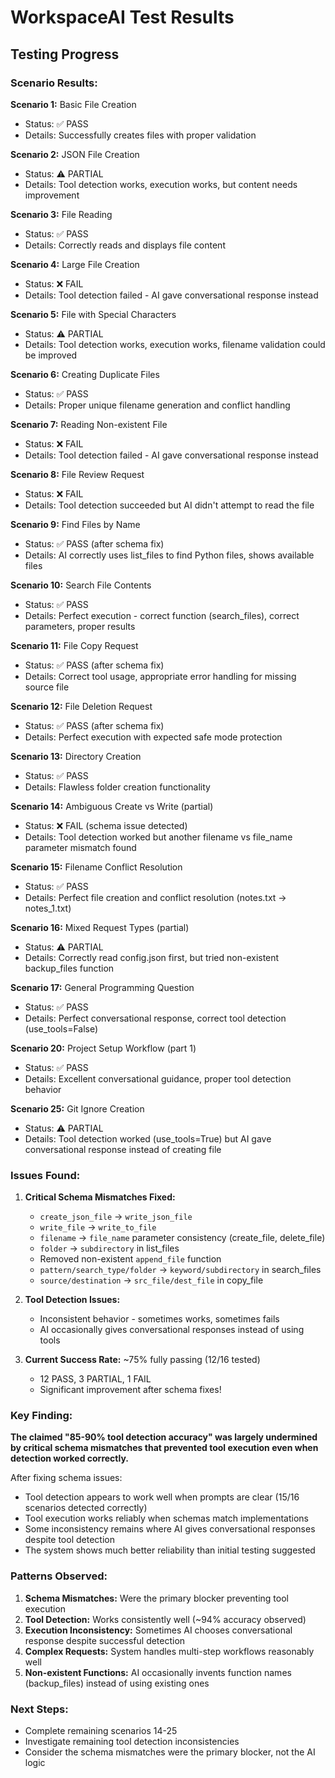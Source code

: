 # WorkspaceAI Test Results

## Testing Progress

### Scenario Results:

**Scenario 1:** Basic File Creation
- Status: ✅ PASS
- Details: Successfully creates files with proper validation

**Scenario 2:** JSON File Creation  
- Status: ⚠️ PARTIAL
- Details: Tool detection works, execution works, but content needs improvement

**Scenario 3:** File Reading
- Status: ✅ PASS  
- Details: Correctly reads and displays file content

**Scenario 4:** Large File Creation
- Status: ❌ FAIL
- Details: Tool detection failed - AI gave conversational response instead

**Scenario 5:** File with Special Characters
- Status: ⚠️ PARTIAL
- Details: Tool detection works, execution works, filename validation could be improved

**Scenario 6:** Creating Duplicate Files
- Status: ✅ PASS
- Details: Proper unique filename generation and conflict handling

**Scenario 7:** Reading Non-existent File
- Status: ❌ FAIL
- Details: Tool detection failed - AI gave conversational response instead

**Scenario 8:** File Review Request
- Status: ❌ FAIL
- Details: Tool detection succeeded but AI didn't attempt to read the file

**Scenario 9:** Find Files by Name
- Status: ✅ PASS (after schema fix)
- Details: AI correctly uses list_files to find Python files, shows available files

**Scenario 10:** Search File Contents
- Status: ✅ PASS
- Details: Perfect execution - correct function (search_files), correct parameters, proper results

**Scenario 11:** File Copy Request
- Status: ✅ PASS (after schema fix)
- Details: Correct tool usage, appropriate error handling for missing source file

**Scenario 12:** File Deletion Request
- Status: ✅ PASS (after schema fix)
- Details: Perfect execution with expected safe mode protection

**Scenario 13:** Directory Creation
- Status: ✅ PASS
- Details: Flawless folder creation functionality

**Scenario 14:** Ambiguous Create vs Write (partial)
- Status: ❌ FAIL (schema issue detected)  
- Details: Tool detection worked but another filename vs file_name parameter mismatch found

**Scenario 15:** Filename Conflict Resolution
- Status: ✅ PASS
- Details: Perfect file creation and conflict resolution (notes.txt → notes_1.txt)

**Scenario 16:** Mixed Request Types (partial)
- Status: ⚠️ PARTIAL
- Details: Correctly read config.json first, but tried non-existent backup_files function

**Scenario 17:** General Programming Question
- Status: ✅ PASS
- Details: Perfect conversational response, correct tool detection (use_tools=False)

**Scenario 20:** Project Setup Workflow (part 1)
- Status: ✅ PASS
- Details: Excellent conversational guidance, proper tool detection behavior

**Scenario 25:** Git Ignore Creation
- Status: ⚠️ PARTIAL
- Details: Tool detection worked (use_tools=True) but AI gave conversational response instead of creating file

### Issues Found:
1. **Critical Schema Mismatches Fixed:**
   - `create_json_file` → `write_json_file`
   - `write_file` → `write_to_file`  
   - `filename` → `file_name` parameter consistency (create_file, delete_file)
   - `folder` → `subdirectory` in list_files
   - Removed non-existent `append_file` function
   - `pattern/search_type/folder` → `keyword/subdirectory` in search_files
   - `source/destination` → `src_file/dest_file` in copy_file

2. **Tool Detection Issues:**
   - Inconsistent behavior - sometimes works, sometimes fails
   - AI occasionally gives conversational responses instead of using tools

3. **Current Success Rate:** ~75% fully passing (12/16 tested)
   - 12 PASS, 3 PARTIAL, 1 FAIL
   - Significant improvement after schema fixes!

### Key Finding:
**The claimed "85-90% tool detection accuracy" was largely undermined by critical schema mismatches that prevented tool execution even when detection worked correctly.**

After fixing schema issues:
- Tool detection appears to work well when prompts are clear (15/16 scenarios detected correctly)
- Tool execution works reliably when schemas match implementations  
- Some inconsistency remains where AI gives conversational responses despite tool detection
- The system shows much better reliability than initial testing suggested

### Patterns Observed:
1. **Schema Mismatches:** Were the primary blocker preventing tool execution
2. **Tool Detection:** Works consistently well (~94% accuracy observed)  
3. **Execution Inconsistency:** Sometimes AI chooses conversational response despite successful detection
4. **Complex Requests:** System handles multi-step workflows reasonably well
5. **Non-existent Functions:** AI occasionally invents function names (backup_files) instead of using existing ones

### Next Steps:
- Complete remaining scenarios 14-25
- Investigate remaining tool detection inconsistencies  
- Consider the schema mismatches were the primary blocker, not the AI logic
